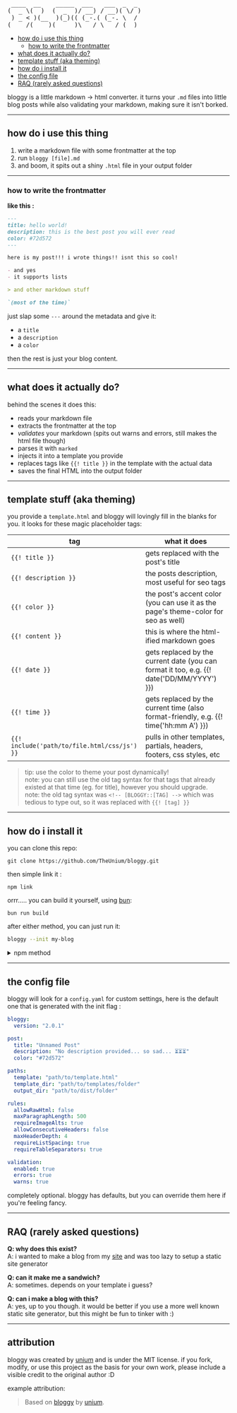 <pre>
 ____  __    _____  ___   ___  _  _
(  _ \(  )  (  _  )/ __) / __)( \/ )
 ) _ < )(__  )(_)(( (_-.( (_-. \  /
(____/(____)(_____)\___/ \___/ (__)
</pre>

- [how do i use this thing](#how-do-i-use-this-thing)
   * [how to write the frontmatter](#how-to-write-the-frontmatter)
- [what does it actually do?](#what-does-it-actually-do)
- [template stuff (aka theming)](#template-stuff-aka-theming)
- [how do i install it](#how-do-i-install-it)
- [the config file](#the-config-file)
- [RAQ (rarely asked questions)](#raq-rarely-asked-questions)

bloggy is a little markdown -> html converter.
it turns your `.md` files into little blog posts while also validating your markdown, making sure it isn't borked.

---

## how do i use this thing

1. write a markdown file with some frontmatter at the top
2. run `bloggy [file].md`
3. and boom, it spits out a shiny `.html` file in your output folder

---

### how to write the frontmatter

**like this :**
```md
---
title: hello world!
description: this is the best post you will ever read
color: #72d572
---

here is my post!!! i wrote things!! isnt this so cool!

- and yes
- it supports lists

> and other markdown stuff

`(most of the time)`
```

just slap some `---` around the metadata and give it:
- a `title`
- a `description`
- a `color`

then the rest is just your blog content.

---

## what does it actually do?

behind the scenes it does this:
- reads your markdown file
- extracts the frontmatter at the top
- *validates* your markdown (spits out warns and errors, still makes the html file though)
- parses it with `marked`
- injects it into a template you provide
- replaces tags like `{{! title }}` in the template with the actual data
- saves the final HTML into the output folder

---

## template stuff (aka theming)

you provide a `template.html` and bloggy will lovingly fill in the blanks for you.
it looks for these magic placeholder tags:

| tag                                          | what it does                                                                              |
|----------------------------------------------|-------------------------------------------------------------------------------------------|
| `{{! title }}`                               | gets replaced with the post's title                                                       |
| `{{! description }}`                         | the posts description, most useful for seo tags                                           |
| `{{! color }}`                               | the post's accent color (you can use it as the page's theme-color for seo as well)        |
| `{{! content }}`                             | this is where the html-ified markdown goes                                                |
| `{{! date }}`                                | gets replaced by the current date (you can format it too, e.g. {{! date('DD/MM/YYYY') }}) |
| `{{! time }}`                                | gets replaced by the current time (also format-friendly, e.g. {{! time('hh:mm A') }})     |
| `{{! include('path/to/file.html/css/js') }}` | pulls in other templates, partials, headers, footers, css styles, etc                     |

> tip: use the color to theme your post dynamically!\
> note: you can still use the old tag syntax for that tags that already existed at that time (eg. for title), however you should upgrade.\
> note: the old tag syntax was `<!-- [BLOGGY::[TAG] -->` which was tedious to type out, so it was replaced with `{{! [tag] }}` 

---

## how do i install it

you can clone this repo:

```shell
git clone https://github.com/TheUnium/bloggy.git
```

then simple link it :

```shell
npm link
```

orrr..... you can build it yourself, using [bun](https://bun.sh/):

```shell
bun run build
```

after either method, you can just run it:

```bash
bloggy --init my-blog
```

<details>

<summary>npm method</summary>

it's pretty simple:

```bash
npm install -g bloggy-md
```

then just run:

```bash
bloggy --init my-blog
```

after which you can start writing markdown!
</details>

---

## the config file

bloggy will look for a `config.yaml` for custom settings, here is the default one that is generated with the init flag :
```yaml
bloggy:
  version: "2.0.1"

post:
  title: "Unnamed Post"
  description: "No description provided... so sad... ⏳⏳⏳"
  color: "#72d572"

paths:
  template: "path/to/template.html"
  template_dir: "path/to/templates/folder"
  output_dir: "path/to/dist/folder"

rules:
  allowRawHtml: false
  maxParagraphLength: 500
  requireImageAlts: true
  allowConsecutiveHeaders: false
  maxHeaderDepth: 4
  requireListSpacing: true
  requireTableSeparators: true

validation:
  enabled: true
  errors: true
  warns: true
```
completely optional. bloggy has defaults, but you can override them here if you're feeling fancy.

---

## RAQ (rarely asked questions)

**Q: why does this exist?**\
A: i wanted to make a blog from my [site](https://unium.in/) and was too lazy to setup a static site generator

**Q: can it make me a sandwich?**\
A: sometimes. depends on your template i guess?

**Q: can i make a blog with this?**\
A: yes, up to you though. it would be better if you use a more well known static site generator, but this might be fun to tinker with :)

---

## attribution

bloggy was created by [unium](https://unium.in/) and is under the MIT license. if you fork, modify, or use this project as the basis for your own work, please include a visible credit to the original author :D

example attribution:
> Based on [bloggy](https://github.com/TheUnium/bloggy) by [unium](https://unium.in/).